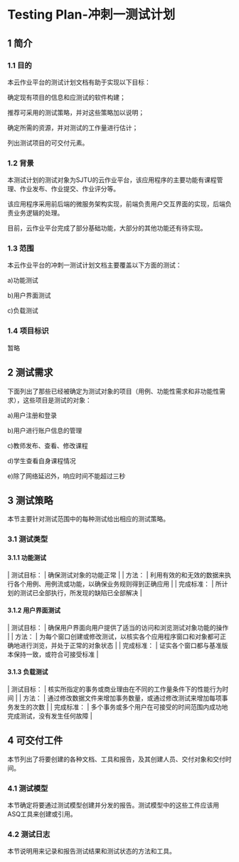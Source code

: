 # Testing Plan-冲刺一测试计划

## 1 简介

### 1.1 目的

  本云作业平台的测试计划文档有助于实现以下目标：

  确定现有项目的信息和应测试的软件构建；

  推荐可采用的测试策略，并对这些策略加以说明；

  确定所需的资源，并对测试的工作量进行估计；

  列出测试项目的可交付元素。

### 1.2 背景

  本测试计划的测试对象为SJTU的云作业平台，该应用程序的主要功能有课程管理、作业发布、作业提交、作业评分等。

  该应用程序采用前后端的微服务架构实现，前端负责用户交互界面的实现，后端负责业务逻辑的处理。

  目前，云作业平台完成了部分基础功能，大部分的其他功能还有待实现。

### 1.3 范围

  本云作业平台的冲刺一测试计划文档主要覆盖以下方面的测试：

  a)功能测试

  b)用户界面测试

  c)负载测试


### 1.4 项目标识

  暂略

## 2 测试需求

  下面列出了那些已经被确定为测试对象的项目（用例、功能性需求和非功能性需求），这些项目是测试的对象：

  a)用户注册和登录

  b)用户进行账户信息的管理

  c)教师发布、查看、修改课程

  d)学生查看自身课程情况

  e)除了网络延迟外，响应时间不能超过三秒


## 3 测试策略

  本节主要针对测试范围中的每种测试给出相应的测试策略。

### 3.1 测试类型

#### 3.1.1 功能测试

| 测试目标： | 确保测试对象的功能正常 |
| 方法： | 利用有效的和无效的数据来执行各个用例、用例流或功能，以确保业务规则得到正确应用 |
| 完成标准： | 所计划的测试已全部执行，所发现的缺陷已全部解决 |

#### 3.1.2 用户界面测试

| 测试目标： | 确保用户界面向用户提供了适当的访问和浏览测试对象功能的操作 |
| 方法： | 为每个窗口创建或修改测试，以核实各个应用程序窗口和对象都可正确地进行浏览，并处于正常的对象状态 |
| 完成标准： | 证实各个窗口都与基准版本保持一致，或符合可接受标准 |

#### 3.1.3 负载测试

| 测试目标： | 核实所指定的事务或商业理由在不同的工作量条件下的性能行为时间 |
| 方法： | 通过修改数据文件来增加事务数量，或通过修改测试来增加每项事务发生的次数 |
| 完成标准： | 多个事务或多个用户在可接受的时间范围内成功地完成测试，没有发生任何故障 |


## 4 可交付工件

  本节列出了将要创建的各种文档、工具和报告，及其创建人员、交付对象和交付时间。

### 4.1 测试模型

  本节确定将要通过测试模型创建并分发的报告。测试模型中的这些工件应该用ASQ工具来创建或引用。

### 4.2 测试日志

  本节说明用来记录和报告测试结果和测试状态的方法和工具。

